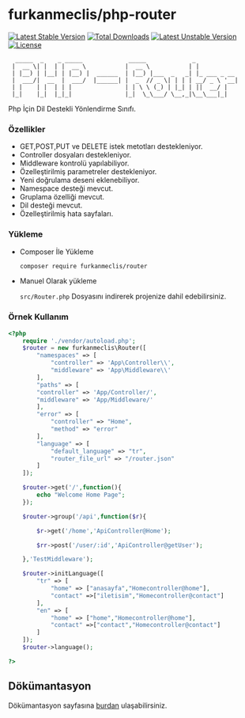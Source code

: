 # furkanmeclis/php-router
[![Latest Stable Version](http://poser.pugx.org/furkanmeclis/router/v)](https://packagist.org/packages/furkanmeclis/router) [![Total Downloads](http://poser.pugx.org/furkanmeclis/router/downloads)](https://packagist.org/packages/furkanmeclis/router) [![Latest Unstable Version](http://poser.pugx.org/furkanmeclis/router/v/unstable)](https://packagist.org/packages/furkanmeclis/router) [![License](http://poser.pugx.org/furkanmeclis/router/license)](https://packagist.org/packages/furkanmeclis/router)
```
  _____  _    _ _____             _____             _            
 |  __ \| |  | |  __ \           |  __ \           | |           
 | |__) | |__| | |__) |  ______  | |__) |___  _   _| |_ ___ _ __
 |  ___/|  __  |  ___/  |______| |  _  // _ \| | | | __/ _ \ '__|
 | |    | |  | | |               | | \ \ (_) | |_| | ||  __/ |   
 |_|    |_|  |_|_|               |_|  \_\___/ \__,_|\__\___|_|   

```
Php İçin Dil Destekli Yönlendirme Sınıfı.

### Özellikler
- GET,POST,PUT ve DELETE istek metotları destekleniyor.
- Controller dosyaları destekleniyor.
- Middleware kontrolü yapılabiliyor.
- Özelleştirilmiş parametreler destekleniyor.
- Yeni doğrulama deseni eklenebiliyor.
- Namespace desteği mevcut.
- Gruplama özelliği mevcut.
- Dil desteği mevcut.
- Özelleştirilmiş hata sayfaları.

### Yükleme
- Composer İle Yükleme

    ```bash
    composer require furkanmeclis/router
    ```
- Manuel Olarak yükleme

     `src/Router.php` Dosyasını indirerek projenize dahil edebilirsiniz.

### Örnek Kullanım
```php
<?php
    require './vendor/autoload.php';
    $router = new furkanmeclis\Router([
        "namespaces" => [
            "controller" => 'App\Controller\\',
            "middleware" => 'App\Middleware\\'
        ],
        "paths" => [
        "controller" => 'App/Controller/',
        "middleware" => 'App/Middleware/'
        ],
        "error" => [
            "controller" => "Home",
            "method" => "error"
        ],
        "language" => [
            "default_language" => "tr",
            "router_file_url" => "/router.json"
        ]
    ]);

    $router->get('/',function(){
        echo "Welcome Home Page";
    });

    $router->group('/api',function($r){

        $r->get('/home','ApiController@Home');

        $rr->post('/user/:id','ApiController@getUser');

    },'TestMiddleware');

    $router->initLanguage([
        "tr" => [
            "home" => ["anasayfa","Homecontroller@home"],
            "contact" =>["iletisim","Homecontroller@contact"]
        ],
        "en" => [
            "home" => ["home","Homecontroller@home"],
            "contact" =>["contact","Homecontroller@contact"]
        ]
    ]);
    $router->language();

?>
```
## Dökümantasyon
Dökümantasyon sayfasına [burdan](https://github.com/furkanmeclis/php-router/wiki) ulaşabilirsiniz.